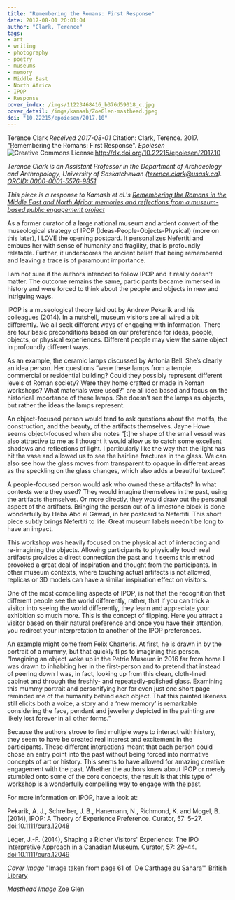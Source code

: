 ```yaml
---
title: "Remembering the Romans: First Response"
date: 2017-08-01 20:01:04
author: "Clark, Terence"
tags:
- art
- writing
- photography
- poetry
- museums
- memory
- Middle East
- North Africa
- IPOP
- Response
cover_index: /imgs/11223468416_b376d59018_c.jpg
cover_detail: /imgs/kamash/ZoeGlen-masthead.jpeg
doi: "10.22215/epoiesen/2017.10"
---
```

Terence Clark
_Received 2017-08-01_
Citation: Clark, Terence. 2017. "Remembering the Romans: First Response". _Epoiesen_ http://dx.doi.org/10.22215/epoiesen/2017.10
<a rel="license" href="http://creativecommons.org/licenses/by-nc/4.0/"><img alt="Creative Commons License" style="border-width:0" src="https://i.creativecommons.org/l/by-nc/4.0/88x31.png" align="left" /></a><br />

_Terence Clark is an Assistant Professor in the Department of Archaeology and Anthropology, University of Saskatchewan (terence.clark@usask.ca). [ORCID: 0000-0001-5576-9851](http://orcid.org/0000-0001-5576-9851)_

_This piece is a response to Kamash et al.'s [Remembering the Romans in the Middle East and North Africa: memories and reflections from a museum-based public engagement project](/2017/07/14/remembering-romans/)_

As a former curator of a large national museum and ardent convert of the museological strategy of IPOP (Ideas-People-Objects-Physical) (more on this later), I LOVE the opening postcard. It personalizes Nefertiti and embues her with sense of humanity and fragility, that is profoundly relatable. Further, it underscores the ancient belief that being remembered and leaving a trace is of paramount importance.

I am not sure if the authors intended to follow IPOP and it really doesn’t matter. The outcome remains the same, participants became immersed in history and were forced to think about the people and objects in new and intriguing ways.

IPOP is a museological theory laid out by Andrew Pekarik and his colleagues (2014). In a nutshell, museum visitors are all wired a bit differently. We all seek different ways of engaging with information. There are four basic preconditions based on our preference for ideas, people, objects, or physical experiences. Different people may view the same object in profoundly different ways.

As an example, the ceramic lamps discussed by Antonia Bell. She’s clearly an idea person. Her questions “were these lamps from a temple, commercial or residential building? Could they possibly represent different levels of Roman society? Were they home crafted or made in Roman workshops? What materials were used?” are all idea based and focus on the historical importance of these lamps. She doesn’t see the lamps as objects, but rather the ideas the lamps represent.

An object-focused person would tend to ask questions about the motifs, the construction, and the beauty, of the artifacts themselves. Jayne Howe seems object-focused when she notes “[t]he shape of the small vessel was also attractive to me as I thought it would allow us to catch some excellent shadows and reflections of light. I particularly like the way that the light has hit the vase and allowed us to see the hairline fractures in the glass. We can also see how the glass moves from transparent to opaque in different areas as the speckling on the glass changes, which also adds a beautiful texture”.

A people-focused person would ask who owned these artifacts? In what contexts were they used? They would imagine themselves in the past, using the artifacts themselves. Or more directly, they would draw out the personal aspect of the artifacts. Bringing the person out of a limestone block is done wonderfully by Heba Abd el Gawad, in her postcard to Nefertiti. This short piece subtly brings Nefertiti to life. Great museum labels needn’t be long to have an impact.

This workshop was heavily focused on the physical act of interacting and re-imagining the objects. Allowing participants to physically touch real artifacts provides a direct connection the past and it seems this method provoked a great deal of inspiration and thought from the participants. In other museum contexts, where touching actual artifacts is not allowed, replicas or 3D models can have a similar inspiration effect on visitors.

One of the most compelling aspects of IPOP, is not that the recognition that different people see the world differently, rather, that if you can trick a visitor into seeing the world differently, they learn and appreciate your exhibition so much more. This is the concept of flipping. Here you attract a visitor based on their natural preference and once you have their attention, you redirect your interpretation to another of the IPOP preferences.

An example might come from Felix Charteris. At first, he is drawn in by the portrait of a mummy, but that quickly flips to imagining this person. “Imagining an object woke up in the Petrie Museum in 2016 far from home I was drawn to inhabiting her in the first-person and to pretend that instead of peering down I was, in fact, looking up from this clean, cloth-lined cabinet and through the freshly- and repeatedly-polished glass. Examining this mummy portrait and personifying her for even just one short page reminded me of the humanity behind each object. That this painted likeness still elicits both a voice, a story and a ‘new memory’ is remarkable considering the face, pendant and jewellery depicted in the painting are likely lost forever in all other forms.”

Because the authors strove to find multiple ways to interact with history, they seem to have be created real interest and excitement in the participants. These different interactions meant that each person could chose an entry point into the past without being forced into normative concepts of art or history. This seems to have allowed for amazing creative engagement with the past. Whether the authors knew about IPOP or merely stumbled onto some of the core concepts, the result is that this type of workshop is a wonderfully compelling way to engage with the past.

For more information on IPOP, have a look at:

Pekarik, A. J., Schreiber, J. B., Hanemann, N., Richmond, K. and Mogel, B. (2014), IPOP: A Theory of Experience Preference. Curator, 57: 5–27. [doi:10.1111/cura.12048](http://dx.doi.org/10.1111/cura.12048)

Léger, J.-F. (2014), Shaping a Richer Visitors' Experience: The IPO Interpretive Approach in a Canadian Museum. Curator, 57: 29–44. [doi:10.1111/cura.12049](http://dx.doi.org/10.1111/cura.12049)

_Cover Image_ "Image taken from page 61 of 'De Carthage au Sahara'" [British Library](https://www.flickr.com/photos/britishlibrary/11223468416)

_Masthead Image_ Zoe Glen
